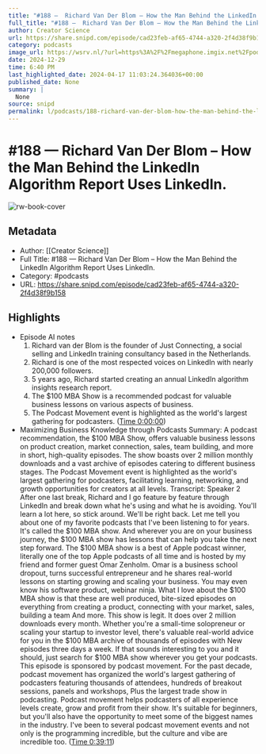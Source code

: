```yaml
---
title: "#188 —  Richard Van Der Blom – How the Man Behind the LinkedIn Algorithm Report Uses LinkedIn."
full_title: "#188 —  Richard Van Der Blom – How the Man Behind the LinkedIn Algorithm Report Uses LinkedIn."
author: Creator Science
url: https://share.snipd.com/episode/cad23feb-af65-4744-a320-2f4d38f9b158
category: podcasts
image_url: https://wsrv.nl/?url=https%3A%2F%2Fmegaphone.imgix.net%2Fpodcasts%2F7036d60e-4b83-11ea-8ddd-d3061c708b65%2Fimage%2F2b33f650c647a5b33f7429552c64b98a.jpg%3Fixlib%3Drails-4.3.1%26max-w%3D3000%26max-h%3D3000%26fit%3Dcrop%26auto%3Dformat%2Ccompress&w=100&h=100
date: 2024-12-29
time: 6:40 PM
last_highlighted_date: 2024-04-17 11:03:24.364036+00:00
published_date: None
summary: |
  None
source: snipd
permalink: l/podcasts/188-richard-van-der-blom-how-the-man-behind-the-linked-in-algorithm-report-uses-linked-in
---
```

# #188 —  Richard Van Der Blom – How the Man Behind the LinkedIn Algorithm Report Uses LinkedIn.

![rw-book-cover](https://wsrv.nl/?url=https%3A%2F%2Fmegaphone.imgix.net%2Fpodcasts%2F7036d60e-4b83-11ea-8ddd-d3061c708b65%2Fimage%2F2b33f650c647a5b33f7429552c64b98a.jpg%3Fixlib%3Drails-4.3.1%26max-w%3D3000%26max-h%3D3000%26fit%3Dcrop%26auto%3Dformat%2Ccompress&w=100&h=100)

## Metadata
- Author: [[Creator Science]]
- Full Title: #188 —  Richard Van Der Blom – How the Man Behind the LinkedIn Algorithm Report Uses LinkedIn.
- Category: #podcasts
- URL: https://share.snipd.com/episode/cad23feb-af65-4744-a320-2f4d38f9b158

## Highlights
- Episode AI notes
  1. Richard van der Blom is the founder of Just Connecting, a social selling and LinkedIn training consultancy based in the Netherlands.
  2. Richard is one of the most respected voices on LinkedIn with nearly 200,000 followers.
  3. 5 years ago, Richard started creating an annual LinkedIn algorithm insights research report.
  4. The $100 MBA Show is a recommended podcast for valuable business lessons on various aspects of business.
  5. The Podcast Movement event is highlighted as the world's largest gathering for podcasters. ([Time 0:00:00](https://share.snipd.com/episode-takeaways/78f4a304-9c76-412b-8954-0a21d2749034))
- Maximizing Business Knowledge through Podcasts
  Summary:
  A podcast recommendation, the $100 MBA Show, offers valuable business lessons on product creation, market connection, sales, team building, and more in short, high-quality episodes.
  The show boasts over 2 million monthly downloads and a vast archive of episodes catering to different business stages. The Podcast Movement event is highlighted as the world's largest gathering for podcasters, facilitating learning, networking, and growth opportunities for creators at all levels.
  Transcript:
  Speaker 2
  After one last break, Richard and I go feature by feature through LinkedIn and break down what he's using and what he is avoiding. You'll learn a lot here, so stick around. We'll be right back. Let me tell you about one of my favorite podcasts that I've been listening to for years. It's called the $100 MBA show. And wherever you are on your business journey, the $100 MBA show has lessons that can help you take the next step forward. The $100 MBA show is a best of Apple podcast winner, literally one of the top Apple podcasts of all time and is hosted by my friend and former guest Omar Zenholm. Omar is a business school dropout, turns successful entrepreneur and he shares real-world lessons on starting growing and scaling your business. You may even know his software product, webinar ninja. What I love about the $100 MBA show is that these are well produced, bite-sized episodes on everything from creating a product, connecting with your market, sales, building a team And more. This show is legit. It does over 2 million downloads every month. Whether you're a small-time solopreneur or scaling your startup to investor level, there's valuable real-world advice for you in the $100 MBA archive of thousands of episodes with New episodes three days a week. If that sounds interesting to you and it should, just search for $100 MBA show wherever you get your podcasts. This episode is sponsored by podcast movement. For the past decade, podcast movement has organized the world's largest gathering of podcasters featuring thousands of attendees, hundreds of breakout sessions, panels and workshops, Plus the largest trade show in podcasting. Podcast movement helps podcasters of all experience levels create, grow and profit from their show. It's suitable for beginners, but you'll also have the opportunity to meet some of the biggest names in the industry. I've been to several podcast movement events and not only is the programming incredible, but the culture and vibe are incredible too. ([Time 0:39:11](https://share.snipd.com/snip/df6bba14-c6ff-4a71-af86-c34459550325))


